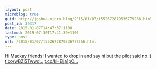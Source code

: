 ```yaml
---
layout: post
microblog: true
guid: http://joshua.micro.blog/2015/01/07/t552672879536779266.html
post_id: 39317
date: 2015-01-07T14:47:37+1100
lastmod: 2019-07-30T17:41:39+1100
type: post
url: /2015/01/07/t552672879536779266.html
---
```

Hi Mackay friends! I wanted to drop in and say hi but the pilot said no :( [t.co/wBZl5Twwd...](http://t.co/wBZl5TwwdM) [t.co/kHElja1pO...](http://t.co/kHElja1pOF)
